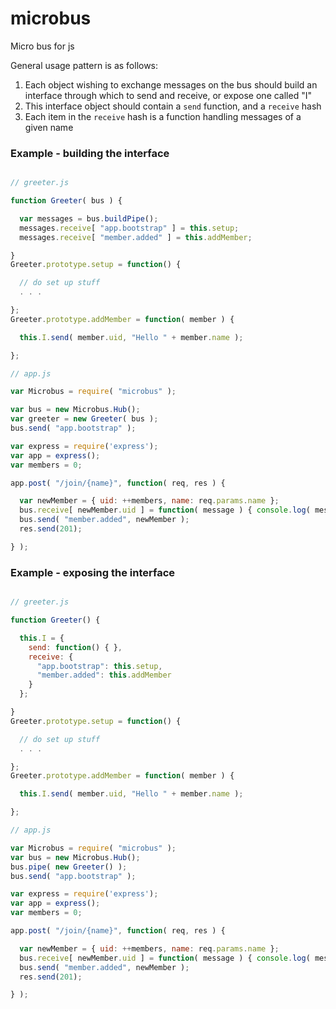 microbus
========

Micro bus for js

General usage pattern is as follows:

1. Each object wishing to exchange messages on the bus should build an interface through which to send and receive, or expose one called "I"
2. This interface object should contain a `send` function, and a `receive` hash
3. Each item in the `receive` hash is a function handling messages of a given name

### Example - building the interface

````javascript

// greeter.js

function Greeter( bus ) {

  var messages = bus.buildPipe();
  messages.receive[ "app.bootstrap" ] = this.setup;
  messages.receive[ "member.added" ] = this.addMember;

}
Greeter.prototype.setup = function() {

  // do set up stuff
  . . .

};
Greeter.prototype.addMember = function( member ) {

  this.I.send( member.uid, "Hello " + member.name );

};

// app.js

var Microbus = require( "microbus" );

var bus = new Microbus.Hub();
var greeter = new Greeter( bus );
bus.send( "app.bootstrap" );

var express = require('express');
var app = express();
var members = 0;

app.post( "/join/{name}", function( req, res ) {

  var newMember = { uid: ++members, name: req.params.name };
  bus.receive[ newMember.uid ] = function( message ) { console.log( message ); };
  bus.send( "member.added", newMember );
  res.send(201);

} );
````

### Example - exposing the interface

````javascript

// greeter.js

function Greeter() {

  this.I = {
    send: function() { },
    receive: {
      "app.bootstrap": this.setup,
      "member.added": this.addMember
    }
  };

}
Greeter.prototype.setup = function() {

  // do set up stuff
  . . .

};
Greeter.prototype.addMember = function( member ) {

  this.I.send( member.uid, "Hello " + member.name );

};

// app.js

var Microbus = require( "microbus" );
var bus = new Microbus.Hub();
bus.pipe( new Greeter() );
bus.send( "app.bootstrap" );

var express = require('express');
var app = express();
var members = 0;

app.post( "/join/{name}", function( req, res ) {

  var newMember = { uid: ++members, name: req.params.name };
  bus.receive[ newMember.uid ] = function( message ) { console.log( message ); };
  bus.send( "member.added", newMember );
  res.send(201);

} );
````

